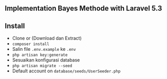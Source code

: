 ## Implementation Bayes Methode with Laravel 5.3

## Install
* Clone or (Download dan Extract) 
* `composer install`
* Salin file `.env.example` ke `.env`
* `php artisan key:generate`
* Sesuaikan konfigurasi database
* `php artisan migrate --seed`
* Default account on `database/seeds/UserSeeder.php`